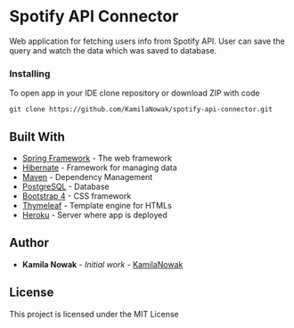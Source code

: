 # Spotify API Connector

Web application for fetching users info from Spotify API. User can save the query  and watch the data which was saved to database.

### Installing

To open app in your IDE clone repository or download ZIP with code

```
git clone https://github.com/KamilaNowak/spotify-api-connector.git
```

## Built With

* [Spring Framework](https://spring.io/) - The web framework
* [Hibernate](https://hibernate.org/) - Framework for managing data
* [Maven](https://maven.apache.org/) - Dependency Management
* [PostgreSQL](https://www.postgresql.org/) - Database
* [Bootstrap 4](https://getbootstrap.com/) - CSS framework
* [Thymeleaf](https://www.thymeleaf.org/) - Template engine for HTMLs
* [Heroku](https://dashboard.heroku.com/) - Server where app is deployed

## Author

* **Kamila Nowak** - *Initial work* - [KamilaNowak](https://github.com/KamilaNowak)


## License

This project is licensed under the MIT License 

